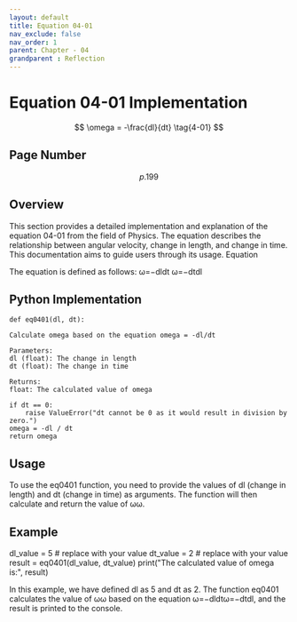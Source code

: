 ```yaml
---
layout: default
title: Equation 04-01
nav_exclude: false
nav_order: 1
parent: Chapter - 04
grandparent : Reflection
---
```


# Equation 04-01 Implementation
$$ \omega = -\frac{dl}{dt} \tag{4-01} $$

## Page Number
$$ p. 199$$
## Overview

This section provides a detailed implementation and explanation of the equation 04-01 from the field of Physics. The equation describes the relationship between angular velocity, change in length, and change in time. This documentation aims to guide users through its usage.
Equation

The equation is defined as follows:
ω=−dldt
ω=−dtdl​

## Python Implementation

    def eq0401(dl, dt):
    
    Calculate omega based on the equation omega = -dl/dt

    Parameters:
    dl (float): The change in length
    dt (float): The change in time

    Returns:
    float: The calculated value of omega
    
    if dt == 0:
        raise ValueError("dt cannot be 0 as it would result in division by zero.")
    omega = -dl / dt
    return omega

## Usage

To use the eq0401 function, you need to provide the values of dl (change in length) and dt (change in time) as arguments. The function will then calculate and return the value of ωω.

## Example

dl_value = 5  # replace with your value
dt_value = 2  # replace with your value
result = eq0401(dl_value, dt_value)
print("The calculated value of omega is:", result)

In this example, we have defined dl as 5 and dt as 2. The function eq0401 calculates the value of ωω based on the equation ω=−dldtω=−dtdl​, and the result is printed to the console.
